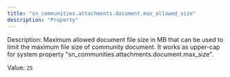 ```yaml
---
title: "sn_communities.attachments.document.max_allowed_size"
description: "Property"
---
```


Description: Maximum allowed document file size in MB that can be used to limit the maximum file size of community document.
It works as upper-cap for system property "sn_communities.attachments.document.max_size".

Value: `25`